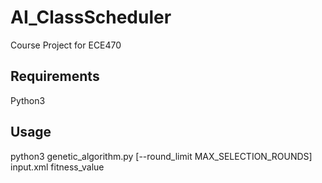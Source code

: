 # AI_ClassScheduler
Course Project for ECE470

## Requirements
Python3

## Usage
python3 genetic_algorithm.py \[--round_limit MAX_SELECTION_ROUNDS] input.xml fitness_value 
